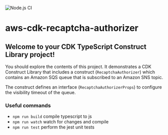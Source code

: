 ![Node.js CI](https://github.com/engineal/aws-cdk-recaptcha-authorizer/workflows/Node.js%20CI/badge.svg)

# aws-cdk-recaptcha-authorizer
## Welcome to your CDK TypeScript Construct Library project!

You should explore the contents of this project. It demonstrates a CDK Construct Library that includes a construct (`RecaptchaAuthorizer`)
which contains an Amazon SQS queue that is subscribed to an Amazon SNS topic.

The construct defines an interface (`RecaptchaAuthorizerProps`) to configure the visibility timeout of the queue.

### Useful commands

 * `npm run build`   compile typescript to js
 * `npm run watch`   watch for changes and compile
 * `npm run test`    perform the jest unit tests
